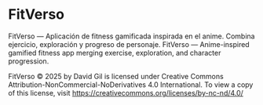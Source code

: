 # FitVerso
FitVerso — Aplicación de fitness gamificada inspirada en el anime. Combina ejercicio, exploración y progreso de personaje. FitVerso — Anime-inspired gamified fitness app merging exercise, exploration, and character progression.

FitVerso © 2025 by David Gil is licensed under Creative Commons Attribution-NonCommercial-NoDerivatives 4.0 International. To view a copy of this license, visit https://creativecommons.org/licenses/by-nc-nd/4.0/


